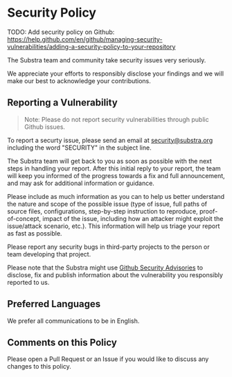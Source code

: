 # Security Policy

TODO: Add security policy on Github: <https://help.github.com/en/github/managing-security-vulnerabilities/adding-a-security-policy-to-your-repository>

The Substra team and community take security issues very seriously.

We appreciate your efforts to responsibly disclose your findings and we will make our best to acknowledge your contributions.

## Reporting a Vulnerability

> Note: Please do not report security vulnerabilities through public Github issues.

To report a securty issue, please send an email at [security@substra.org](mailto:security@substra.org?subject=SECURITY) including the word "SECURITY" in the subject line.

The Substra team will get back to you as soon as possible with the next steps in handling your report. After this initial reply to your report, the team will keep you informed of the progress towards a fix and full announcement, and may ask for additional information or guidance.

Please include as much information as you can to help us better understand the nature and scope of the possible issue (type of issue, full paths of source files, configurations, step-by-step instruction to reproduce, proof-of-concept, impact of the issue, including how an attacker might exploit the issue/attack scenario, etc.). This information will help us triage your report as fast as possible.

Please report any security bugs in third-party projects to the person or team developing that project.

Please note that the Substra might use [Github Security Advisories](https://help.github.com/en/github/managing-security-vulnerabilities/about-github-security-advisories) to disclose, fix and publish information about the vulnerability you responsibly reported to us.

## Preferred Languages

We prefer all communications to be in English.

## Comments on this Policy

Please open a Pull Request or an Issue if you would like to discuss any changes to this policy.
